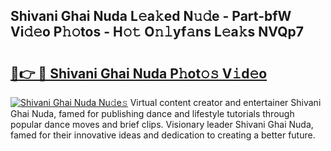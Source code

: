 ## Shivani Ghai Nuda L𝚎a𝚔ed N𝚞𝚍e - Part-bfW Vi𝚍𝚎o P𝚑𝚘tos - H𝚘𝚝 O𝚗𝚕yf𝚊ns L𝚎a𝚔s NVQp7

# <h2><a href="http://kf1bha.oniu.top/?m=Shivani+Ghai+Nuda">🔗👉 🔴 Shivani Ghai Nuda P𝚑ot𝚘𝚜 V𝚒d𝚎o</a></h2>

[![Shivani Ghai Nuda Nu𝚍e𝚜](https://i.imgur.com/0qMVB7G.gif)](http://kf1bha.oniu.top/?m=Shivani+Ghai+Nuda)
Virtual content creator and entertainer Shivani Ghai Nuda, famed for publishing dance and lifestyle tutorials through popular dance moves and brief clips. Visionary leader Shivani Ghai Nuda, famed for their innovative ideas and dedication to creating a better future.  
